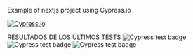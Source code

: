 Example of nextjs project using Cypress.io

<!---Start place for the badge -->
[![Cypress.io](https://img.shields.io/badge/tested%20with-Cypress-04C38E.svg)](https://www.cypress.io/)

<!---End place for the badge -->

RESULTADOS DE LOS ÚLTIMOS TESTS
![Cypress test badge](https://img.shields.io/badge/test-failure-red)
![Cypress test badge](https://img.shields.io/badge/test-failure-red)
![Cypress test badge](https://img.shields.io/badge/test-failure-red)
